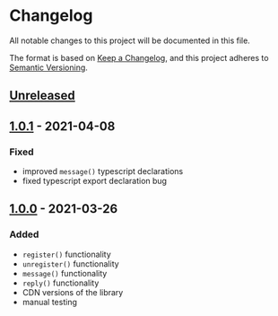 # Changelog

All notable changes to this project will be documented in this file.

The format is based on [Keep a Changelog](https://keepachangelog.com/en/1.0.0/),
and this project adheres to [Semantic Versioning](https://semver.org/spec/v2.0.0.html).

## [Unreleased]

## [1.0.1] - 2021-04-08

### Fixed

- improved `message()` typescript declarations
- fixed typescript export declaration bug

## [1.0.0] - 2021-03-26

### Added

- `register()` functionality
- `unregister()` functionality
- `message()` functionality
- `reply()` functionality
- CDN versions of the library
- manual testing

[unreleased]: https://github.com/codewithkyle/messaging/compare/v1.1.0...HEAD
[1.0.1]: https://github.com/codewithkyle/messaging/releases/tag/v1.0.0...v1.1.0
[1.0.0]: https://github.com/codewithkyle/messaging/releases/tag/v1.0.0
